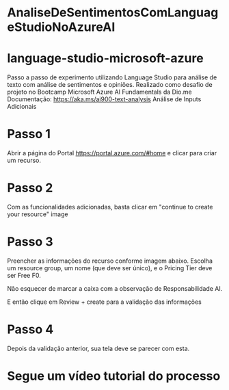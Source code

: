 # AnaliseDeSentimentosComLanguageStudioNoAzureAI
# language-studio-microsoft-azure
Passo a passo de experimento utilizando Language Studio para análise de texto com análise de sentimentos e opiniões.
Realizado como desafio de projeto no Bootcamp Microsoft Azure AI Fundamentals da Dio.me
Documentação: https://aka.ms/ai900-text-analysis
Análise de Inputs Adicionais

# Passo 1
Abrir a página do Portal https://portal.azure.com/#home e clicar para criar um recurso.

# Passo 2
Com as funcionalidades adicionadas, basta clicar em "continue to create your resource"
image

# Passo 3
Preencher as informações do recurso conforme imagem abaixo.
Escolha um resource group, um nome (que deve ser único), e o Pricing Tier deve ser Free F0.

Não esquecer de marcar a caixa com a observação de Responsabilidade AI.

E então clique em Review + create para a validação das informações

# Passo 4
Depois da validação anterior, sua tela deve se parecer com esta.

# Segue um vídeo tutorial do processo



